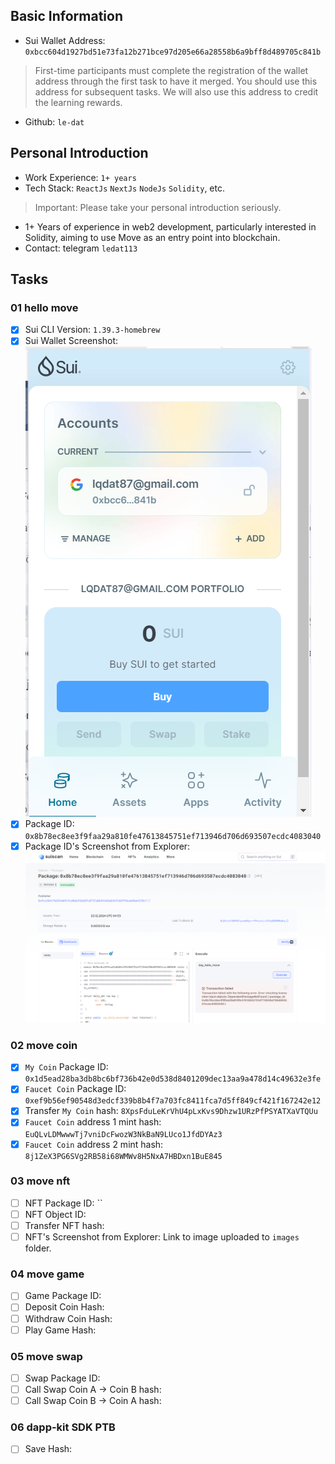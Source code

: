 ## Basic Information
- Sui Wallet Address: `0xbcc604d1927bd51e73fa12b271bce97d205e66a28558b6a9bff8d489705c841b`
> First-time participants must complete the registration of the wallet address through the first task to have it merged. You should use this address for subsequent tasks. We will also use this address to credit the learning rewards.
- Github: `le-dat`

## Personal Introduction
- Work Experience: `1+ years`
- Tech Stack: `ReactJs` `NextJs` `NodeJs` `Solidity`, etc.
> Important: Please take your personal introduction seriously.
- 1+ Years of experience in web2 development, particularly interested in Solidity, aiming to use Move as an entry point into blockchain. 
- Contact: telegram `ledat113`

## Tasks

### 01 hello move
- [x] Sui CLI Version: `1.39.3-homebrew`
- [x] Sui Wallet Screenshot: ![sui wallet](./images/sui_wallet.png)
- [x] Package ID: `0x8b78ec8ee3f9faa29a810fe47613845751ef713946d706d693507ecdc4083040`
- [x] Package ID's Screenshot from Explorer: ![sui wallet](./images/package_explore.png)

### 02 move coin
- [x] `My Coin` Package ID: `0x1d5ead28ba3db8bc6bf736b42e0d538d8401209dec13aa9a478d14c49632e3fe`
- [x] `Faucet Coin` Package ID: `0xef9b56ef90548d3edcf339b8b4f7a703fc8411fca7d5ff849cf421f167242e12`
- [x] Transfer `My Coin` hash: `8XpsFduLeKrVhU4pLxKvs9Dhzw1URzPfPSYATXaVTQUu`
- [x] `Faucet Coin` address 1 mint hash: `EuQLvLDMwwwTj7vniDcFwozW3NkBaN9LUco1JfdDYAz3`
- [x] `Faucet Coin` address 2 mint hash: `8j1ZeX3PG6SVg2RB58i68WMWv8H5NxA7HBDxn1BuE845`

### 03 move nft
- [ ] NFT Package ID: ``
- [ ] NFT Object ID:
- [ ] Transfer NFT hash:
- [ ] NFT's Screenshot from Explorer: Link to image uploaded to `images` folder.

### 04 move game
- [ ] Game Package ID:
- [ ] Deposit Coin Hash:
- [ ] Withdraw Coin Hash:
- [ ] Play Game Hash:

### 05 move swap
- [ ] Swap Package ID:
- [ ] Call Swap Coin A -> Coin B hash:
- [ ] Call Swap Coin B -> Coin A hash:

### 06 dapp-kit SDK PTB
- [ ] Save Hash:
